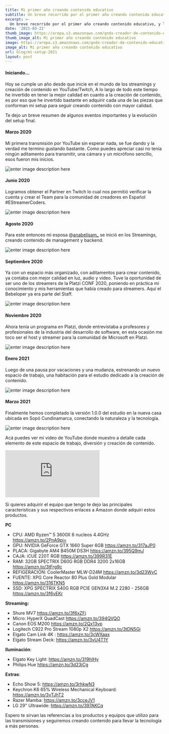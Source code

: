 ```yaml
---
title: Mi primer año creando contenido educativo
subtitle: Un breve recorrido por el primer año creando contenido educativo, y la evolución de mi espacio utilizo para livestreams, grabar, editar, jugar y trabajar.
excerpt: >-
  Un breve recorrido por el primer año creando contenido educativo, y la evolución de mi espacio utilizo para livestreams, grabar, editar, jugar y trabajar.
date: '2021-03-22'
thumb_image: https://arepa.s3.amazonaws.com/gndx-creador-de-contenido-educativo.png
thumb_image_alt: Mi primer año creando contenido educativo
image: https://arepa.s3.amazonaws.com/gndx-creador-de-contenido-educativo.png
image_alt: Mi primer año creando contenido educativo
url: blog/mi-setup-2021
layout: post
---
```


#### Iniciando...

Hoy se cumple un año desde que inicie en el mundo de los streamings y creación de contenido en YouTube/Twitch, A lo largo de todo este tiempo he invertido en tener la mejor calidad en cuanto a la creación de contenido, es por eso que he invertido bastante en adquirir cada una de las piezas que conforman mi setup para seguir creando contenido con mayor calidad.

Te dejo un breve resumen de algunos eventos importantes y la evolución del setup final.

#### Marzo 2020
Mi primera transmisión por YouTube sin esperar nada, se fue dando y la verdad me termino gustando bastante.
Como puedes apreciar casi no tenía ningún aditamento para transmitir, una cámara y un micrófono sencillo, esos fueron mis inicios.

![enter image description here](https://arepa.s3.amazonaws.com/gndx-mi-setup-2020.jpg)

#### Junio 2020
Logramos obtener el Partner en Twitch lo cual nos permitió verificar la cuenta y crear el Team para la comunidad de creadores en Español #EStreamerCoders. 

![enter image description here](https://arepa.s3.amazonaws.com/gndx-twitch-partner.jpg)

#### Agosto 2020
Para este entonces mi esposa @[anabelisam_](https://twitter.com/anabelisam_) se inició en los Streamings, creando contenido de management y backend.

![enter image description here](https://arepa.s3.amazonaws.com/gndx-setup-ana-belisa.jpg)

#### Septiembre 2020
Ya con un espacio más organizado, con aditamentos para crear contenido, ya contaba con mejor calidad en luz, audio y video. Tuve la oportunidad de ser uno de los streamers de la Platzi CONF 2020, poniendo en práctica mi conocimiento y mis herramientas que había creado para streamers. Aquí el Bebeloper ya era parte del Staff.

![enter image description here](https://arepa.s3.amazonaws.com/gndx-mi-setup-bebeloper.jpg)

#### Noviembre 2020
Ahora tenía un programa en Platzi, donde entrevistaba a profesores y profesionales de la industria del desarrollo de software, en esta ocasión me toco ser el host y streamer para la comunidad de Microsoft en Platzi.

![enter image description here](https://arepa.s3.amazonaws.com/gndx-setup-microsoft.jpg)

#### Enero 2021
Luego de una pausa por vacaciones y una mudanza, estrenando un nuevo espacio de trabajo, una habitación para el estudio dedicado a la creación de contenido. 

![enter image description here](https://arepa.s3.amazonaws.com/gndx-setup-new-home.jpg)

#### Marzo 2021
Finalmente hemos completado la versión 1.0.0 del estudio en la nueva casa ubicada en Sopó Cundinamarca, conectando la naturaleza y la tecnología.

![enter image description here](https://arepa.s3.amazonaws.com/gndx-setup-2021.jpg)

Acá puedes ver mi video de YouTube donde muestro a detalle cada elemento de este espacio de trabajo, diversión y creación de contenido. 

<iframe src="https://www.youtube.com/embed/9XZTUPos4I0" title="YouTube video player" frameborder="0" allow="accelerometer; autoplay; clipboard-write; encrypted-media; gyroscope; picture-in-picture" allowfullscreen></iframe>

Si quieres adquirir el equipo que tengo te dejo las principales caracteristicas y sus respectivos enlaces a Amazon donde adquiri estos productos.

**PC**
 - CPU: AMD Ryzen™ 5 3600X 6 nucleos 4.4GHz  https://amzn.to/2PnA9pi=
 - GPU: NVIDIA GeForce GTX 1660 Super 6GB https://amzn.to/317aJP0
 - PLACA:  Gigabyte AM4 B450M DS3H https://amzn.to/395Q9mJ
 - CAJA: iCUE 220T RGB https://amzn.to/399R31E
 - RAM: 32GB SPECTRIX D60G RGB DDR4 3200 2x16GB https://amzn.to/3tFrg9c
 - REFIGERACIÓN:  CoolerMaster MLW-D24M https://amzn.to/3d23WvC
 - FUENTE: XPG Core Reactor 80 Plus Gold Modular https://amzn.to/316TKN5
 - SSD: XPG SPECTRIX S40G RGB PCIE GEN3X4 M.2 2280 - 256GB https://amzn.to/3f6vEKr

**Streaming:**
 - Shure MV7 https://amzn.to/3f6xZFi
 - Micro: HyperX QuadCast https://amzn.to/394QVQO
 - Canon EOS M200 https://amzn.to/2Qx13vp
 - Logitech C922 Pro Stream 1080p X2 https://amzn.to/3tDN5Gi
 - Elgato Cam Link 4K : https://amzn.to/3cWXaax
 - Elgato Stream Deck: https://amzn.to/3vU4T1Y

**Iluminación**:
 - Elgato Key Light: https://amzn.to/319hIHy
 - Philips Hue https://amzn.to/3d23jCg

**Extras**:
 - Echo Show 5: https://amzn.to/3rhkwN3
 - Keychron K6 65% Wireless Mechanical Keyboard: https://amzn.to/3vTJhT2
 - Razer Mamba: https://amzn.to/3cceJV1
 - LG 29" Ultrawide: https://amzn.to/397AKCq

Espero te sirvan las referencias a los productos y equipos que utilizo para las transmisiones y seguiremos creando contenido para llevar la tecnología a más personas. 
